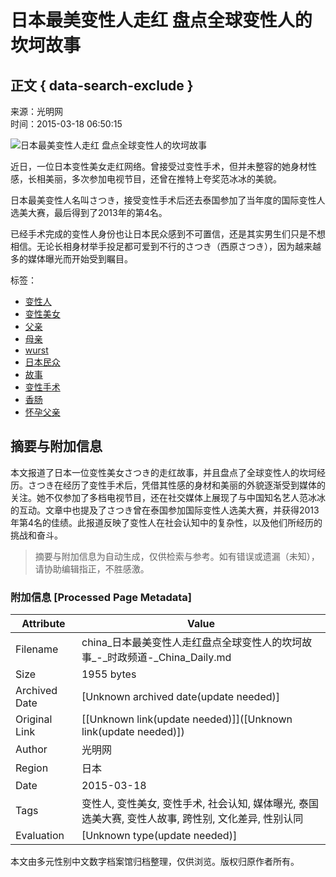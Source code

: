 # 日本最美变性人走红 盘点全球变性人的坎坷故事

## 正文 { data-search-exclude }


来源：光明网  
时间：2015-03-18 06:50:15

![日本最美变性人走红 盘点全球变性人的坎坷故事](http://news.xinhuanet.com/photo/2015-03/18/127591523_14266325129181n.jpg)

近日，一位日本变性美女走红网络。曾接受过变性手术，但并未整容的她身材性感，长相美丽，多次参加电视节目，还曾在推特上夸奖范冰冰的美貌。

日本最美变性人名叫さつき，接受变性手术后还去泰国参加了当年度的国际变性人选美大赛，最后得到了2013年的第4名。

已经手术完成的变性人身份也让日本民众感到不可置信，还是其实男生们只是不想相信。无论长相身材举手投足都可爱到不行的さつき（西原さつき），因为越来越多的媒体曝光而开始受到瞩目。

标签：
- [变性人](http://search.chinadaily.com.cn/searchcn.jsp?searchText=%E5%8F%98%E6%80%A7%E4%BA%BA)
- [变性美女](http://search.chinadaily.com.cn/searchcn.jsp?searchText=%E5%8F%98%E6%80%A7%E7%BE%8E%E5%A5%B3)
- [父亲](http://search.chinadaily.com.cn/searchcn.jsp?searchText=%E7%88%B6%E4%BA%B2)
- [母亲](http://search.chinadaily.com.cn/searchcn.jsp?searchText=%E6%AF%8D%E4%BA%B2)
- [wurst](http://search.chinadaily.com.cn/searchen.jsp?searchText=wurst)
- [日本民众](http://search.chinadaily.com.cn/searchcn.jsp?searchText=%E6%97%A5%E6%9C%AC%E6%B0%91%E4%BC%97)
- [故事](http://search.chinadaily.com.cn/searchcn.jsp?searchText=%E6%95%85%E4%BA%8B)
- [变性手术](http://search.chinadaily.com.cn/searchcn.jsp?searchText=%E5%8F%98%E6%80%A7%E6%89%8B%E6%9C%AF)
- [香肠](http://search.chinadaily.com.cn/searchcn.jsp?searchText=%E9%A6%99%E8%82%A0)
- [怀孕父亲](http://search.chinadaily.com.cn/searchcn.jsp?searchText=%E6%80%80%E5%AD%95%E7%88%B6%E4%BA%B2)
<!-- tcd_original_link http://china.chinadaily.com.cn/shizheng/2015-03/18/content_19838582.htm -->


## 摘要与附加信息

<!-- tcd_abstract -->
本文报道了日本一位变性美女さつき的走红故事，并且盘点了全球变性人的坎坷经历。さつき在经历了变性手术后，凭借其性感的身材和美丽的外貌逐渐受到媒体的关注。她不仅参加了多档电视节目，还在社交媒体上展现了与中国知名艺人范冰冰的互动。文章中也提及了さつき曾在泰国参加国际变性人选美大赛，并获得2013年第4名的佳绩。此报道反映了变性人在社会认知中的复杂性，以及他们所经历的挑战和奋斗。
<!-- tcd_abstract_end -->

> 摘要与附加信息为自动生成，仅供检索与参考。如有错误或遗漏（未知），请协助编辑指正，不胜感激。

### 附加信息 [Processed Page Metadata]

| Attribute       | Value                                  |
|-----------------|----------------------------------------|
| Filename        | china_日本最美变性人走红盘点全球变性人的坎坷故事_-_时政频道-_China_Daily.md                             |
| Size            | 1955 bytes                           |
| Archived Date   | [Unknown archived date(update needed)]                             |
| Original Link   | [[Unknown link(update needed)]]([Unknown link(update needed)])                       |
| Author          | 光明网                               |
| Region          | 日本                               |
| Date            | 2015-03-18                                 |
| Tags            | 变性人, 变性美女, 变性手术, 社会认知, 媒体曝光, 泰国选美大赛, 变性人故事, 跨性别, 文化差异, 性别认同                                 |
| Evaluation            | [Unknown type(update needed)]                                 |
<!-- tcd_table_end -->

本文由多元性别中文数字档案馆归档整理，仅供浏览。版权归原作者所有。
